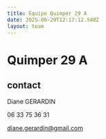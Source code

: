 ```yaml
---
title: Équipe Quimper 29 A
date: 2025-06-20T12:17:12.548Z
layout: team
---
```


# Quimper 29 A



## contact 

Diane GERARDIN

06 33 75 36 31

diane.gerardin@gmail.com


